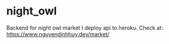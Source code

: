 # night_owl
Backend for night owl market
I deploy api to heroku. Check at: https://www.nguyendinhhuy.dev/market/
